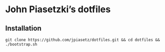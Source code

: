 # John Piasetzki’s dotfiles

## Installation

```
git clone https://github.com/jpiasetz/dotfiles.git && cd dotfiles && ./bootstrap.sh
```


